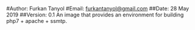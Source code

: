#Author: Furkan Tanyol
#Email: furkantanyol@gmail.com
##Date: 28 May 2019
##Version: 0.1
An image that provides an environment for building php7 + apache + ssmtp.
